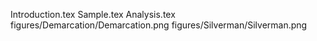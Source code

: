 Introduction.tex
Sample.tex
Analysis.tex
figures/Demarcation/Demarcation.png
figures/Silverman/Silverman.png
